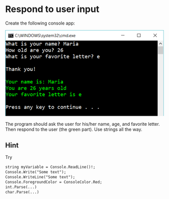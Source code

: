 ﻿# Respond to user input

Create the following console app:

![](picture.png)

The program should ask the user for his/her name, age, and favorite letter. Then respond to the user (the green part). Use strings all the way.

## Hint

Try

    string myVariable = Console.ReadLine()!;
    Console.Write("Some text");
    Console.WriteLine("Some text");
    Console.ForegroundColor = ConsoleColor.Red;
    int.Parse(...)
    char.Parse(...)
